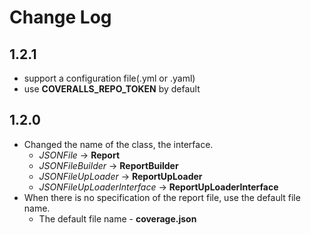 Change Log
===================================

1.2.1
-----------------------------------
* support a configuration file(.yml or .yaml)
* use **COVERALLS_REPO_TOKEN** by default

1.2.0
-----------------------------------
* Changed the name of the class, the interface.
	* *JSONFile* -> **Report**
	* *JSONFileBuilder* -> **ReportBuilder**
	* *JSONFileUpLoader* -> **ReportUpLoader**
	* *JSONFileUpLoaderInterface* -> **ReportUpLoaderInterface**
* When there is no specification of the report file,  use the default file name.
	* The default file name - **coverage.json**



